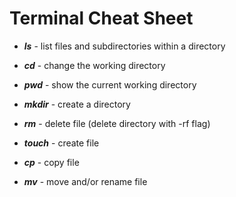 # **Terminal Cheat Sheet**
* _**ls**_ - list files and subdirectories within a directory

* _**cd**_ - change the working directory

* _**pwd**_ - show the current working directory

* _**mkdir**_ - create a directory

* _**rm**_ - delete file (delete directory with -rf flag)

* _**touch**_ - create file

* _**cp**_ - copy file

* _**mv**_ - move and/or rename file
